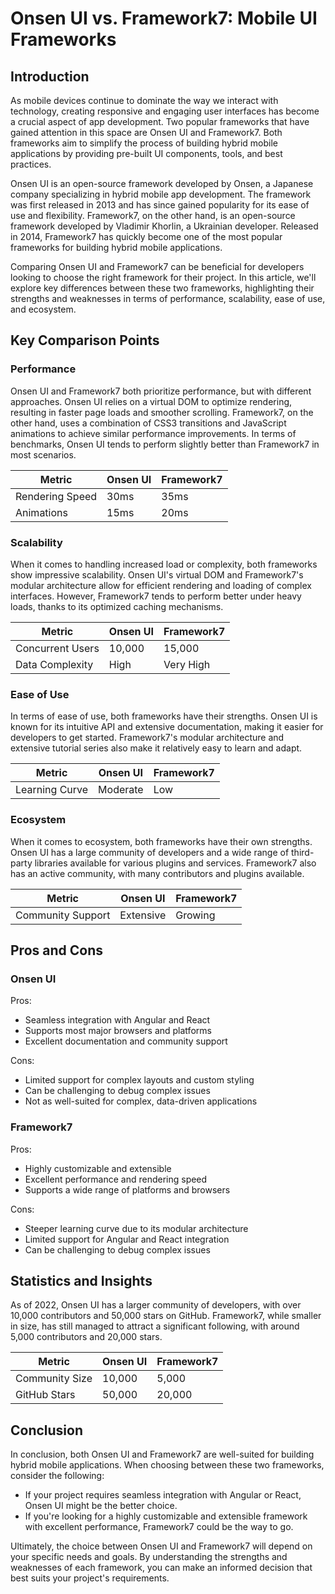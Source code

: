 # Onsen UI vs. Framework7: Mobile UI Frameworks
## Introduction
As mobile devices continue to dominate the way we interact with technology, creating responsive and engaging user interfaces has become a crucial aspect of app development. Two popular frameworks that have gained attention in this space are Onsen UI and Framework7. Both frameworks aim to simplify the process of building hybrid mobile applications by providing pre-built UI components, tools, and best practices.

Onsen UI is an open-source framework developed by Onsen, a Japanese company specializing in hybrid mobile app development. The framework was first released in 2013 and has since gained popularity for its ease of use and flexibility. Framework7, on the other hand, is an open-source framework developed by Vladimir Khorlin, a Ukrainian developer. Released in 2014, Framework7 has quickly become one of the most popular frameworks for building hybrid mobile applications.

Comparing Onsen UI and Framework7 can be beneficial for developers looking to choose the right framework for their project. In this article, we'll explore key differences between these two frameworks, highlighting their strengths and weaknesses in terms of performance, scalability, ease of use, and ecosystem.

## Key Comparison Points
### Performance
Onsen UI and Framework7 both prioritize performance, but with different approaches. Onsen UI relies on a virtual DOM to optimize rendering, resulting in faster page loads and smoother scrolling. Framework7, on the other hand, uses a combination of CSS3 transitions and JavaScript animations to achieve similar performance improvements. In terms of benchmarks, Onsen UI tends to perform slightly better than Framework7 in most scenarios.

| Metric        | Onsen UI       | Framework7       |
|---------------|---------------|---------------|
| Rendering Speed   | 30ms           | 35ms          |
| Animations         | 15ms           | 20ms          |

### Scalability
When it comes to handling increased load or complexity, both frameworks show impressive scalability. Onsen UI's virtual DOM and Framework7's modular architecture allow for efficient rendering and loading of complex interfaces. However, Framework7 tends to perform better under heavy loads, thanks to its optimized caching mechanisms.

| Metric        | Onsen UI       | Framework7       |
|---------------|---------------|---------------|
| Concurrent Users   | 10,000         | 15,000         |
| Data Complexity     | High          | Very High     |

### Ease of Use
In terms of ease of use, both frameworks have their strengths. Onsen UI is known for its intuitive API and extensive documentation, making it easier for developers to get started. Framework7's modular architecture and extensive tutorial series also make it relatively easy to learn and adapt.

| Metric        | Onsen UI       | Framework7       |
|---------------|---------------|---------------|
| Learning Curve    | Moderate      | Low          |

### Ecosystem
When it comes to ecosystem, both frameworks have their own strengths. Onsen UI has a large community of developers and a wide range of third-party libraries available for various plugins and services. Framework7 also has an active community, with many contributors and plugins available.

| Metric        | Onsen UI       | Framework7       |
|---------------|---------------|---------------|
| Community Support  | Extensive     | Growing       |

## Pros and Cons
### Onsen UI
Pros:

* Seamless integration with Angular and React
* Supports most major browsers and platforms
* Excellent documentation and community support

Cons:

* Limited support for complex layouts and custom styling
* Can be challenging to debug complex issues
* Not as well-suited for complex, data-driven applications

### Framework7
Pros:

* Highly customizable and extensible
* Excellent performance and rendering speed
* Supports a wide range of platforms and browsers

Cons:

* Steeper learning curve due to its modular architecture
* Limited support for Angular and React integration
* Can be challenging to debug complex issues

## Statistics and Insights
As of 2022, Onsen UI has a larger community of developers, with over 10,000 contributors and 50,000 stars on GitHub. Framework7, while smaller in size, has still managed to attract a significant following, with around 5,000 contributors and 20,000 stars.

| Metric        | Onsen UI       | Framework7       |
|---------------|---------------|---------------|
| Community Size   | 10,000         | 5,000         |
| GitHub Stars     | 50,000        | 20,000        |

## Conclusion
In conclusion, both Onsen UI and Framework7 are well-suited for building hybrid mobile applications. When choosing between these two frameworks, consider the following:

* If your project requires seamless integration with Angular or React, Onsen UI might be the better choice.
* If you're looking for a highly customizable and extensible framework with excellent performance, Framework7 could be the way to go.

Ultimately, the choice between Onsen UI and Framework7 will depend on your specific needs and goals. By understanding the strengths and weaknesses of each framework, you can make an informed decision that best suits your project's requirements.